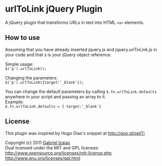 # urlToLink jQuery Plugin

A jQuery plugin that transforms URLs in text into HTML `<a>` elements.


## How to use

Assuming that you have already inserted jquery.js and jquery.urlToLink.js in your code and that `$` is your jQuery object reference.

Simple usage:<br />
`$('p').urlToLink();`

Changing the parameters:<br />
`$('p').urlToLink({target:'_blank'});`

You can change the default parameters by calling `$.fn.urlToLink.defaults` anywhere in your script and passing an array to it. <br />
Example:<br />
`$.fn.urlToLink.defaults = { target:'_blank'}`


## License

This plugin was inspired by Hugo Dias's snippet at http://goo.gl/pptTi

Copyright (c) 2011 [Gabriel Izaias](gabrielizaias.com)<br />
Dual licensed under the MIT and GPL licenses:<br />
http://www.opensource.org/licenses/mit-license.php<br />
http://www.gnu.org/licenses/gpl.html